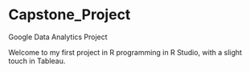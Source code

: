 # Capstone_Project 
Google Data Analytics Project

Welcome to my first project in R programming in R Studio, with a slight touch in Tableau.
